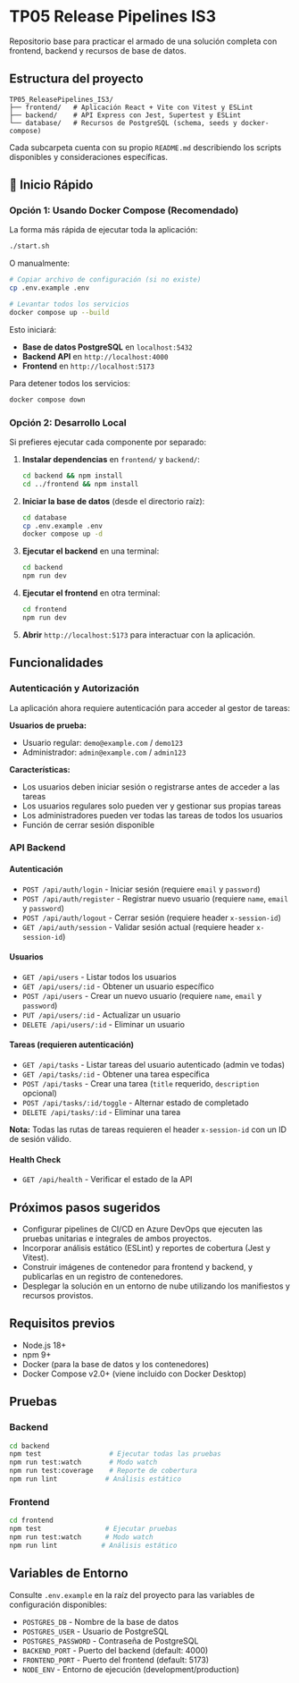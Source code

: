 # TP05 Release Pipelines IS3

Repositorio base para practicar el armado de una solución completa con frontend, backend y recursos de base de datos.

## Estructura del proyecto

```
TP05_ReleasePipelines_IS3/
├── frontend/   # Aplicación React + Vite con Vitest y ESLint
├── backend/    # API Express con Jest, Supertest y ESLint
└── database/   # Recursos de PostgreSQL (schema, seeds y docker-compose)
```

Cada subcarpeta cuenta con su propio `README.md` describiendo los scripts disponibles y consideraciones específicas.

## 🚀 Inicio Rápido

### Opción 1: Usando Docker Compose (Recomendado)

La forma más rápida de ejecutar toda la aplicación:

```bash
./start.sh
```

O manualmente:

```bash
# Copiar archivo de configuración (si no existe)
cp .env.example .env

# Levantar todos los servicios
docker compose up --build
```

Esto iniciará:
- **Base de datos PostgreSQL** en `localhost:5432`
- **Backend API** en `http://localhost:4000`
- **Frontend** en `http://localhost:5173`

Para detener todos los servicios:

```bash
docker compose down
```

### Opción 2: Desarrollo Local

Si prefieres ejecutar cada componente por separado:

1. **Instalar dependencias** en `frontend/` y `backend/`:
   ```bash
   cd backend && npm install
   cd ../frontend && npm install
   ```

2. **Iniciar la base de datos** (desde el directorio raíz):
   ```bash
   cd database
   cp .env.example .env
   docker compose up -d
   ```

3. **Ejecutar el backend** en una terminal:
   ```bash
   cd backend
   npm run dev
   ```

4. **Ejecutar el frontend** en otra terminal:
   ```bash
   cd frontend
   npm run dev
   ```

5. **Abrir** `http://localhost:5173` para interactuar con la aplicación.

## Funcionalidades

### Autenticación y Autorización

La aplicación ahora requiere autenticación para acceder al gestor de tareas:

**Usuarios de prueba:**
- Usuario regular: `demo@example.com` / `demo123`
- Administrador: `admin@example.com` / `admin123`

**Características:**
- Los usuarios deben iniciar sesión o registrarse antes de acceder a las tareas
- Los usuarios regulares solo pueden ver y gestionar sus propias tareas
- Los administradores pueden ver todas las tareas de todos los usuarios
- Función de cerrar sesión disponible

### API Backend

#### Autenticación
- `POST /api/auth/login` - Iniciar sesión (requiere `email` y `password`)
- `POST /api/auth/register` - Registrar nuevo usuario (requiere `name`, `email` y `password`)
- `POST /api/auth/logout` - Cerrar sesión (requiere header `x-session-id`)
- `GET /api/auth/session` - Validar sesión actual (requiere header `x-session-id`)

#### Usuarios
- `GET /api/users` - Listar todos los usuarios
- `GET /api/users/:id` - Obtener un usuario específico
- `POST /api/users` - Crear un nuevo usuario (requiere `name`, `email` y `password`)
- `PUT /api/users/:id` - Actualizar un usuario
- `DELETE /api/users/:id` - Eliminar un usuario

#### Tareas (requieren autenticación)
- `GET /api/tasks` - Listar tareas del usuario autenticado (admin ve todas)
- `GET /api/tasks/:id` - Obtener una tarea específica
- `POST /api/tasks` - Crear una tarea (`title` requerido, `description` opcional)
- `POST /api/tasks/:id/toggle` - Alternar estado de completado
- `DELETE /api/tasks/:id` - Eliminar una tarea

**Nota:** Todas las rutas de tareas requieren el header `x-session-id` con un ID de sesión válido.

#### Health Check
- `GET /api/health` - Verificar el estado de la API

## Próximos pasos sugeridos

- Configurar pipelines de CI/CD en Azure DevOps que ejecuten las pruebas unitarias e integrales de ambos proyectos.
- Incorporar análisis estático (ESLint) y reportes de cobertura (Jest y Vitest).
- Construir imágenes de contenedor para frontend y backend, y publicarlas en un registro de contenedores.
- Desplegar la solución en un entorno de nube utilizando los manifiestos y recursos provistos.

## Requisitos previos

- Node.js 18+
- npm 9+
- Docker (para la base de datos y los contenedores)
- Docker Compose v2.0+ (viene incluido con Docker Desktop)

## Pruebas

### Backend
```bash
cd backend
npm test                 # Ejecutar todas las pruebas
npm run test:watch       # Modo watch
npm run test:coverage    # Reporte de cobertura
npm run lint            # Análisis estático
```

### Frontend
```bash
cd frontend
npm test                # Ejecutar pruebas
npm run test:watch      # Modo watch
npm run lint           # Análisis estático
```

## Variables de Entorno

Consulte `.env.example` en la raíz del proyecto para las variables de configuración disponibles:

- `POSTGRES_DB` - Nombre de la base de datos
- `POSTGRES_USER` - Usuario de PostgreSQL
- `POSTGRES_PASSWORD` - Contraseña de PostgreSQL
- `BACKEND_PORT` - Puerto del backend (default: 4000)
- `FRONTEND_PORT` - Puerto del frontend (default: 5173)
- `NODE_ENV` - Entorno de ejecución (development/production)
